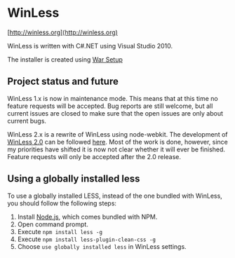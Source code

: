 # WinLess
[http://winless.org](http://winless.org)

WinLess is written with C#.NET using Visual Studio 2010.

The installer is created using [War Setup](http://sourceforge.net/projects/warsetup/)

## Project status and future
WinLess 1.x is now in maintenance mode. This means that at this time no feature requests will be accepted. Bug reports are still welcome, but all current issues are closed to make sure that the open issues are only about current bugs.

WinLess 2.x is a rewrite of WinLess using node-webkit. The development of [WinLess 2.0](https://github.com/marklagendijk/WinLess/tree/winless2) can be followed [here](https://github.com/marklagendijk/WinLess/issues/116). Most of the work is done, however, since my priorities have shifted it is now not clear whether it will ever be finished. Feature requests will only be accepted after the 2.0 release.

## Using a globally installed less
To use a globally installed LESS, instead of the one bundled with WinLess, you should follow the following steps:

1. Install [Node.js](http://nodejs.org/), which comes bundled with NPM.
2. Open command prompt.
3. Execute `npm install less -g`
4. Execute `npm install less-plugin-clean-css -g`
5. Choose `use globally installed less` in WinLess settings.
